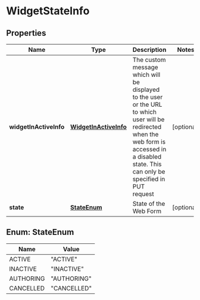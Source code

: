 
# WidgetStateInfo

## Properties
Name | Type | Description | Notes
------------ | ------------- | ------------- | -------------
**widgetInActiveInfo** | [**WidgetInActiveInfo**](WidgetInActiveInfo.md) | The custom message which will be displayed to the user or the URL to which user will be redirected when the web form is accessed in a disabled state. This can only be specified in PUT request |  [optional]
**state** | [**StateEnum**](#StateEnum) | State of the Web Form |  [optional]


<a name="StateEnum"></a>
## Enum: StateEnum
Name | Value
---- | -----
ACTIVE | &quot;ACTIVE&quot;
INACTIVE | &quot;INACTIVE&quot;
AUTHORING | &quot;AUTHORING&quot;
CANCELLED | &quot;CANCELLED&quot;



